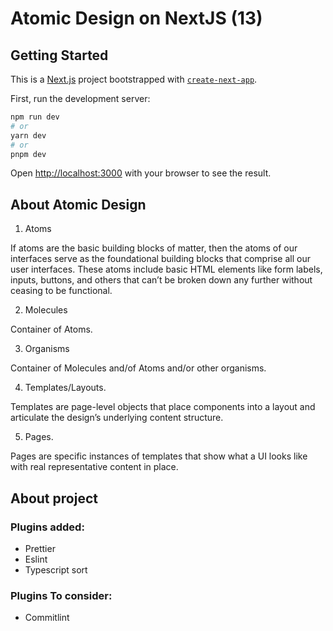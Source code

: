 # Atomic Design on NextJS (13)

## Getting Started

This is a [Next.js](https://nextjs.org/) project bootstrapped with [`create-next-app`](https://github.com/vercel/next.js/tree/canary/packages/create-next-app).

First, run the development server:

```bash
npm run dev
# or
yarn dev
# or
pnpm dev
```

Open [http://localhost:3000](http://localhost:3000) with your browser to see the result.

## About Atomic Design

1. Atoms

If atoms are the basic building blocks of matter, then the atoms of our interfaces serve as the foundational building blocks that comprise all our user interfaces. These atoms include basic HTML elements like form labels, inputs, buttons, and others that can’t be broken down any further without ceasing to be functional.

2. Molecules

Container of Atoms.

3. Organisms

Container of Molecules and/of Atoms and/or other organisms.

4. Templates/Layouts.

Templates are page-level objects that place components into a layout and articulate the design’s underlying content structure.

5. Pages.

Pages are specific instances of templates that show what a UI looks like with real representative content in place.

## About project

### Plugins added:

- Prettier
- Eslint
- Typescript sort

### Plugins To consider:

- Commitlint
